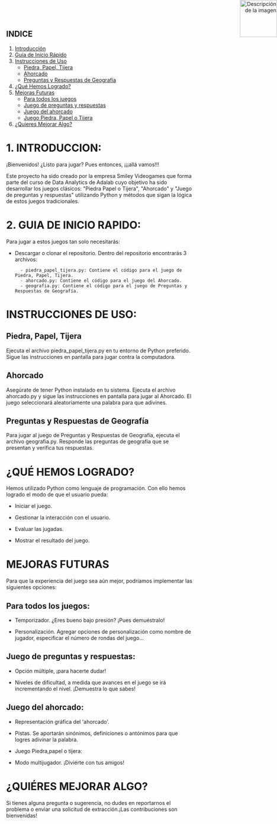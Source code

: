 <style>
    .image-container {
        position: fixed;
        top: 0;
        right: 0;
        width: 100%;
        text-align: right;
    }
    .logo-img {
        width: 100px; /* ajusta el tamaño de acuerdo a tus necesidades */
    }
</style>

<div class="image-container">
    <img src="https://github.com/BSReguera/proyecto-da-promo-G-modulo-1-team-2/blob/main/smile%20vintage%20video-games%E2%80%94%20GAME%20ON%20%E2%80%94.png" alt="Descripción de la imagen" class="logo-img">
</div>




## INDICE

1. [Introducción](#1-introducción)
2. [Guía de Inicio Rápido](#2-guía-de-inicio-rápido)
3. [Instrucciones de Uso](#3-instrucciones-de-uso)
    - [Piedra, Papel, Tijera](#piedra-papel-tijera)
    - [Ahorcado](#ahorcado)
    - [Preguntas y Respuestas de Geografía](#preguntas-y-respuestas-de-geografía)
4. [¿Qué Hemos Logrado?](#4-qué-hemos-logrado)
5. [Mejoras Futuras](#5-mejoras-futuras)
    - [Para todos los juegos](#para-todos-los-juegos)
    - [Juego de preguntas y respuestas](#juego-de-preguntas-y-respuestas)
    - [Juego del ahorcado](#juego-del-ahorcado)
    - [Juego Piedra, Papel o Tijera](#juego-piedra-papel-o-tijera)
6. [¿Quieres Mejorar Algo?](#6-quieres-mejorar-algo)

# 1. INTRODUCCION: 
¡Bienvenidos! ¿Listo para jugar? Pues entonces, ¡¡¡allá vamos!!! 

Este proyecto ha sido creado por la empresa Smiley Videogames que forma parte del curso de Data Analytics de Adalab cuyo objetivo ha sido desarrollar los juegos clásicos: "Piedra Papel o Tijera", "Ahorcado" y "Juego de preguntas y respuestas" utilizando Python y métodos que sigan la lógica de estos juegos tradicionales. 


# 2. GUIA DE INICIO RAPIDO:

Para jugar a estos juegos tan solo necesitarás: 

- Descargar o clonar el repositorio. 
Dentro del repositorio encontrarás 3 archivos: 

        - piedra_papel_tijera.py: Contiene el código para el juego de Piedra, Papel, Tijera.
        - ahorcado.py: Contiene el código para el juego del Ahorcado.
        - geografia.py: Contiene el código para el juego de Preguntas y Respuestas de Geografía.


# INSTRUCCIONES DE USO: 

## Piedra, Papel, Tijera

Ejecuta el archivo piedra_papel_tijera.py en tu entorno de Python preferido. Sigue las instrucciones en pantalla para jugar contra la computadora.

## Ahorcado

Asegúrate de tener Python instalado en tu sistema. Ejecuta el archivo ahorcado.py y sigue las instrucciones en pantalla para jugar al Ahorcado.
El juego seleccionará aleatoriamente una palabra para que adivines.

## Preguntas y Respuestas de Geografía

Para jugar al juego de Preguntas y Respuestas de Geografía, ejecuta el archivo geografia.py. Responde las preguntas de geografía que se presentan y verifica tus respuestas.


# ¿QUÉ HEMOS LOGRADO?

Hemos utilizado Python como lenguaje de programación. 
Con ello hemos logrado el modo de que el usuario pueda: 

- Iniciar el juego.

- Gestionar la interacción con el usuario.

- Evaluar las jugadas.

- Mostrar el resultado del juego.


# MEJORAS FUTURAS 

Para que la experiencia del juego sea aún mejor, podríamos implementar las siguientes opciones: 

## Para todos los juegos: 

- Temporizador. ¿Eres bueno bajo presión? ¡Pues demuéstralo!

- Personalización. Agregar opciones de personalización como nombre de jugador, especificar el número de rondas del juego...


## Juego de preguntas y respuestas: 

- Opción múltiple, ¡para hacerte dudar!

- Niveles de dificultad, a medida que avances en el juego se irá incrementando el nivel. ¡Demuestra lo que sabes!


## Juego del ahorcado:

- Representación gráfica del 'ahorcado'.

- Pistas. Se aportarán sinónimos, definiciones o antónimos para que logres adivinar la palabra.

- Juego Piedra,papel o tijera:

- Modo multijugador. ¡Diviérte con tus amigos!


# ¿QUIÉRES MEJORAR ALGO? 

Si tienes alguna pregunta o sugerencia, no dudes en reportarnos el problema o enviar una solicitud de extracción.¡Las contribuciones son bienvenidas!

